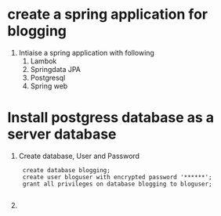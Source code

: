 # create a spring application for blogging
1. Intiaise a spring application with following
   1. Lambok
   2. Springdata JPA
   3. Postgresql
   4. Spring web


# Install postgress database as a server database
1. Create database, User and Password
   ```postgresql
    create database blogging;
    create user bloguser with encrypted password '******';
    grant all privileges on database blogging to bloguser;
    
   ```
2. 
# 